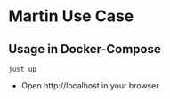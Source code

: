 # Martin Use Case

## Usage in Docker-Compose

```shell
just up
```

* Open http://localhost in your browser
